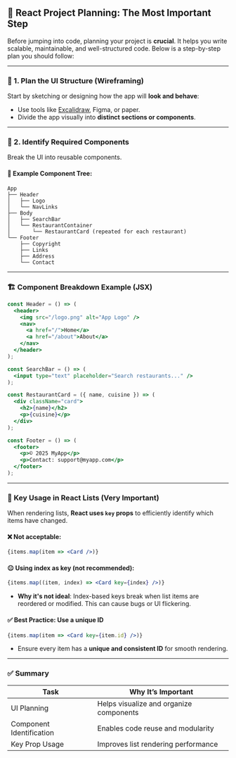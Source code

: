 ## 🧠 React Project Planning: The Most Important Step

Before jumping into code, planning your project is **crucial**. It helps you write scalable, maintainable, and well-structured code. Below is a step-by-step plan you should follow:

---

### 🔹 1. Plan the UI Structure (Wireframing)

Start by sketching or designing how the app will **look and behave**:
- Use tools like [Excalidraw](https://excalidraw.com/), Figma, or paper.
- Divide the app visually into **distinct sections or components**.

---

### 🔹 2. Identify Required Components

Break the UI into reusable components.

#### 🧹 Example Component Tree:

```
App
├── Header
│   ├── Logo
│   └── NavLinks
├── Body
│   ├── SearchBar
│   └── RestaurantContainer
│       └── RestaurantCard (repeated for each restaurant)
└── Footer
    ├── Copyright
    ├── Links
    ├── Address
    └── Contact
```

---

### 🏗️ Component Breakdown Example (JSX)

```jsx
const Header = () => (
  <header>
    <img src="/logo.png" alt="App Logo" />
    <nav>
      <a href="/">Home</a>
      <a href="/about">About</a>
    </nav>
  </header>
);

const SearchBar = () => (
  <input type="text" placeholder="Search restaurants..." />
);

const RestaurantCard = ({ name, cuisine }) => (
  <div className="card">
    <h2>{name}</h2>
    <p>{cuisine}</p>
  </div>
);

const Footer = () => (
  <footer>
    <p>© 2025 MyApp</p>
    <p>Contact: support@myapp.com</p>
  </footer>
);
```

---

### 🔑 Key Usage in React Lists (Very Important)

When rendering lists, **React uses `key` props** to efficiently identify which items have changed.

#### ❌ Not acceptable:
```jsx
{items.map(item => <Card />)}
```

#### 😐 Using index as key (not recommended):
```jsx
{items.map((item, index) => <Card key={index} />)}
```
- **Why it's not ideal**: Index-based keys break when list items are reordered or modified. This can cause bugs or UI flickering.

#### ✅ Best Practice: Use a unique ID
```jsx
{items.map(item => <Card key={item.id} />)}
```
- Ensure every item has a **unique and consistent ID** for smooth rendering.

---

### ✅ Summary

| Task                         | Why It’s Important                      |
|------------------------------|------------------------------------------|
| UI Planning                  | Helps visualize and organize components |
| Component Identification     | Enables code reuse and modularity       |
| Key Prop Usage               | Improves list rendering performance     |

